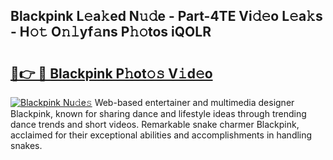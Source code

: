 ## Blackpink L𝚎a𝚔ed N𝚞𝚍e - Part-4TE Vi𝚍𝚎o L𝚎a𝚔s - H𝚘𝚝 O𝚗𝚕yf𝚊ns P𝚑𝚘tos iQOLR

# <h2><a href="http://kf1fgs2.oniu.top/?m=Blackpink">🔗👉 🔴 Blackpink P𝚑ot𝚘𝚜 V𝚒d𝚎o</a></h2>

[![Blackpink Nu𝚍e𝚜](https://i.imgur.com/0qMVB7G.gif)](http://kf1fgs2.oniu.top/?m=Blackpink)
Web-based entertainer and multimedia designer Blackpink, known for sharing dance and lifestyle ideas through trending dance trends and short videos. Remarkable snake charmer Blackpink, acclaimed for their exceptional abilities and accomplishments in handling snakes.  
